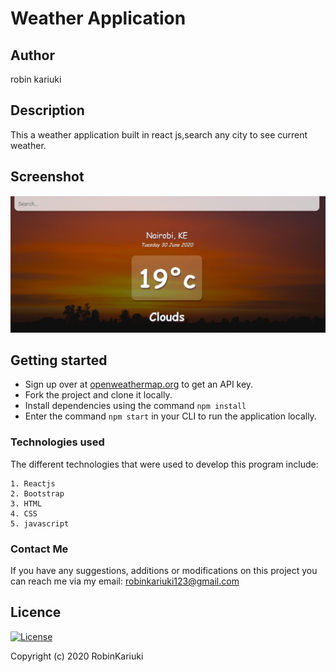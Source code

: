 # Weather Application

## Author
robin kariuki
## Description
This a weather application built in react js,search any city to see current weather.
## Screenshot
![Alt text](src/assets/weather.png?raw=true "Weather")
## Getting started
- Sign up over at [openweathermap.org](https://openweathermap.org/appid) to get an API key.
- Fork the project and clone it locally.
- Install dependencies using the command `npm install`
- Enter the command `npm start` in your CLI to run the application locally.

### Technologies used
The different technologies that were used to develop this program include:
```
1. Reactjs
2. Bootstrap
3. HTML
4. CSS
5. javascript
```
### Contact Me
If you have any suggestions, additions or modifications on this project you can reach me via my email: robinkariuki123@gmail.com


## Licence
 
 [![License](https://img.shields.io/packagist/l/loopline-systems/closeio-api-wrapper.svg)](http://opensource.org/licenses/MIT)
 
 
 Copyright (c) 2020 RobinKariuki
